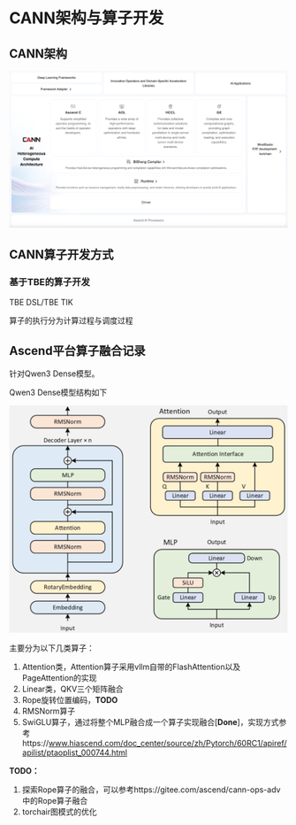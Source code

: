 # CANN架构与算子开发





## CANN架构

![image-20250705102647217](./assets/image-20250705102647217.png)

## CANN算子开发方式



### 基于TBE的算子开发

TBE DSL/TBE TIK

算子的执行分为计算过程与调度过程



## Ascend平台算子融合记录

针对Qwen3 Dense模型。

Qwen3 Dense模型结构如下

<img src="./assets/image-20250716091600940.png" alt="image-20250716091600940" style="zoom:50%;" />

主要分为以下几类算子：

1. Attention类，Attention算子采用vllm自带的FlashAttention以及PageAttention的实现
2. Linear类，QKV三个矩阵融合
3. Rope旋转位置编码，**TODO**
4. RMSNorm算子
5. SwiGLU算子，通过将整个MLP融合成一个算子实现融合[**Done**]，实现方式参考https://www.hiascend.com/doc_center/source/zh/Pytorch/60RC1/apiref/apilist/ptaoplist_000744.html



**TODO：**

1. 探索Rope算子的融合，可以参考https://gitee.com/ascend/cann-ops-adv中的Rope算子融合
2. torchair图模式的优化



